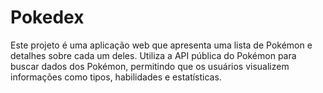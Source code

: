# Pokedex

Este projeto é uma aplicação web que apresenta uma lista de Pokémon e detalhes sobre cada um deles. Utiliza a API pública do Pokémon para buscar dados dos Pokémon, permitindo que os usuários visualizem informações como tipos, habilidades e estatísticas.
